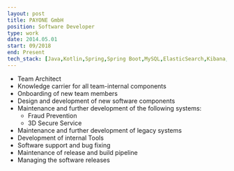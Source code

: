 ```yaml
---
layout: post
title: PAYONE GmbH
position: Software Developer
type: work
date: 2014.05.01
start: 09/2018
end: Present
tech_stack: [Java,Kotlin,Spring,Spring Boot,MySQL,ElasticSearch,Kibana,Git,Jenkins]
---
```

- Team Architect
- Knowledge carrier for all team-internal components
- Onboarding of new team members
- Design and development of new software components
- Maintenance and further development of the following systems:
  - Fraud Prevention
  - 3D Secure Service
- Maintenance and further development of legacy systems
- Development of internal Tools
- Software support and bug fixing
- Maintenance of release and build pipeline
- Managing the software releases 

